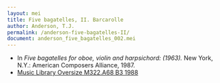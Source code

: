 ```yaml
---
layout: mei
title: Five bagatelles, II. Barcarolle
author: Anderson, T.J.
permalink: /anderson-five-bagatelles-II/
document: anderson_five_bagatelles_002.mei
---
```


- In *Five bagatelles for oboe, violin and harpsichord: (1963).* New York, N.Y.: American Composers Alliance, 1987.
- <a href="https://tufts-primo.hosted.exlibrisgroup.com/permalink/f/bnf7qa/01TUN_ALMA2194856370003851" target="_blank">Music Library Oversize M322.A68 B3 1988</a>
